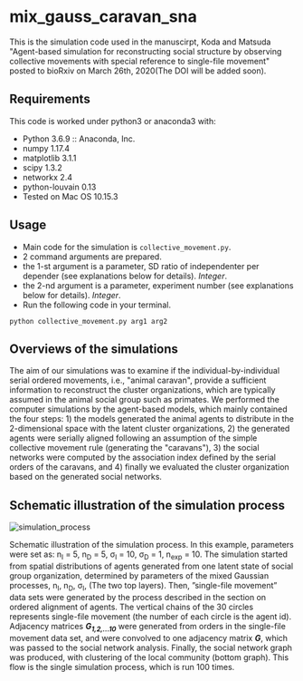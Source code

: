 # mix_gauss_caravan_sna
This is the simulation code used in the manuscirpt,
Koda and Matsuda "Agent-based simulation for reconstructing social structure by observing collective movements with special reference to single-file movement" posted to bioRxiv on March 26th, 2020(The DOI will be added soon).

## Requirements
This code is worked under python3 or anaconda3 with:
- Python 3.6.9 :: Anaconda, Inc.
- numpy 1.17.4 
- matplotlib 3.1.1
- scipy 1.3.2 
- networkx 2.4
- python-louvain 0.13
- Tested on Mac OS 10.15.3

## Usage
- Main code for the simulation is `collective_movement.py`.
- 2 command arguments are prepared.
- the 1-st argument is a parameter, SD ratio of independenter per depender (see explanations below for details). *Integer*.
- the 2-nd argument is a parameter, experiment number (see explanations below for details). *Integer*.
- Run the following code in your terminal.

```python collective_movement.py arg1 arg2```


## Overviews of the simulations
The aim of our simulations was to examine if the individual-by-individual serial ordered movements, i.e., "animal caravan", provide a sufficient information to reconstruct the cluster organizations, which are typically assumed in the animal social group such as primates. 
We performed the computer simulations by the agent-based models, which mainly contained the four steps: 1) the models generated the animal agents to distribute in the 2-dimensional space with the latent cluster organizations, 2) the generated agents were serially aligned following an assumption of the simple collective movement rule (generating the "caravans"), 3) the social networks were computed by the association index defined by the serial orders of the caravans, and 4) finally we evaluated the cluster organization based on the generated social networks. 

## Schematic illustration of the simulation process

![simulation_process](simulation_process_figure.png)

Schematic illustration of the simulation process. In this example, parameters were set as: n<sub>I</sub> = 5, n<sub>D</sub> = 5, &sigma;<sub>I</sub> = 10, &sigma;<sub>D</sub> = 1, n<sub>exp</sub> = 10. The simulation started from spatial distributions of agents generated from one latent state of social group organization, determined by parameters of the mixed Gaussian processes, n<sub>I</sub>, n<sub>D</sub>, &sigma;<sub>I</sub>, (The two top layers). Then, ”single-file movement” data sets were generated by the process described in the section on ordered alignment of agents. The vertical chains of the 30 circles represents single-file movement (the number of each circle is the agent id). Adjacency matrices <b><i>G<sub>1,2,...10</sub></i></b> were generated from
orders in the single-file movement data set, and were convolved to one adjacency matrix <b><i>G</i></b>, which was passed to the social network analysis. Finally, the social network graph was produced, with clustering of the local community (bottom graph). This flow is the single simulation process, which is run 100 times.
